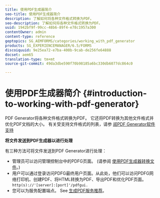 ```yaml
---
title: 使用PDF生成器简介
seo-title: 使用PDF生成器简介
description: 了解如何将各种文件格式转换为PDF。
seo-description: 了解如何将各种文件格式转换为PDF。
uuid: 1942bf9f-99cc-48b6-89f4-e78c1957a300
contentOwner: admin
content-type: reference
geptopics: SG_AEMFORMS/categories/working_with_pdf_generator
products: SG_EXPERIENCEMANAGER/6.5/FORMS
discoiquuid: 9e25ea72-e7ba-400b-9cab-de256fe64888
docset: aem65
translation-type: tm+mt
source-git-commit: 49da3dbe590f70b98185a6bc330db6077dc864c0

---
```



# 使用PDF生成器简介 {#introduction-to-working-with-pdf-generator}

PDF Generator将各种文件格式转换为PDF。 它还将PDF转换为其他文件格式并优化PDF文档的大小。 有关受支持文件格式的列表，请参 [阅PDF Generator软件支持](/help/forms/using/aem-forms-jee-supported-platforms.md)

**将文件发送到PDF生成器以进行处理**

有三种方法可将文件发送到PDF Generator进行处理：

* 管理员可以访问管理控制台中的PDFG页面。 (请参阅 [使用PDF生成器转换文件](/help/forms/using/admin-help/converting-files-using-pdf-generator.md)。)
* 用户可以通过登录访问PDFG最终用户页面。从此处，他们可以访问PDFG网络打印机、创建PDF、将HTML转换为PDF、导出PDF和优化PDF页面。 `http(s)://'[server]:[port]'/pdfgui.`
* 您可以为服务配置端点。 See <!--Fix broken link to Managing Endpoints --> [生成PDF服务推荐](configuring-watched-folder-endpoints.md#generate-pdf-service-recommendations)。

